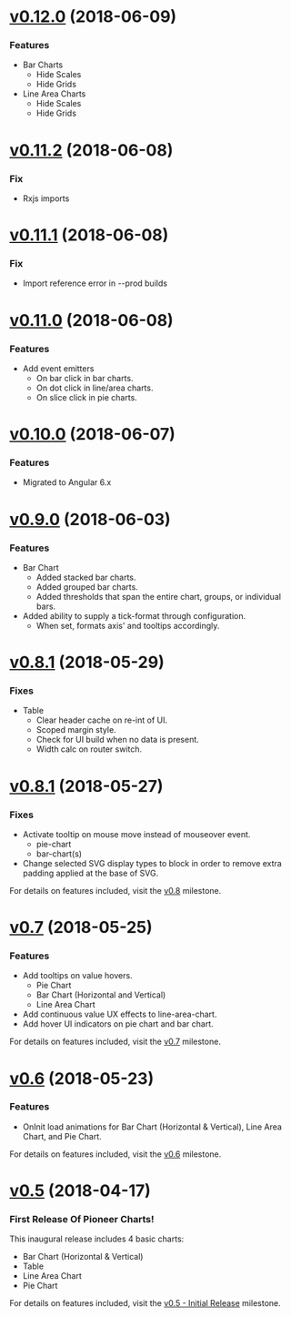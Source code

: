 <a name="0.12.0"></a>
# [v0.12.0](https://github.com/PioneerCode/pioneer-charts/releases/tag/0.12.0) (2018-06-09)

### Features

- Bar Charts
  - Hide Scales
  - Hide Grids
- Line Area Charts
  - Hide Scales
  - Hide Grids

<a name="0.11.2"></a>
# [v0.11.2](https://github.com/PioneerCode/pioneer-charts/releases/tag/0.11.2) (2018-06-08)

### Fix

- Rxjs imports


<a name="0.11.1"></a>
# [v0.11.1](https://github.com/PioneerCode/pioneer-charts/releases/tag/0.11.1) (2018-06-08)

### Fix

- Import reference error in --prod builds

<a name="0.11.0"></a>
# [v0.11.0](https://github.com/PioneerCode/pioneer-charts/releases/tag/0.11.0) (2018-06-08)

### Features

- Add event emitters
  - On bar click in bar charts.
  - On dot click in line/area charts.
  - On slice click in pie charts.

<a name="0.10.0"></a>
# [v0.10.0](https://github.com/PioneerCode/pioneer-charts/releases/tag/0.10.0) (2018-06-07)

### Features

- Migrated to Angular 6.x 

<a name="0.9.0"></a>
# [v0.9.0](https://github.com/PioneerCode/pioneer-charts/releases/tag/0.9.0) (2018-06-03)

### Features

- Bar Chart
  - Added stacked bar charts.
  - Added grouped bar charts.
  - Added thresholds that span the entire chart, groups, or individual bars.
- Added ability to supply a tick-format through configuration.
  - When set, formats axis' and tooltips accordingly. 

<a name="0.8.1"></a>
# [v0.8.1](https://github.com/PioneerCode/pioneer-charts/releases/tag/0.8.1) (2018-05-29)

### Fixes

- Table
  - Clear header cache on re-int of UI.
  - Scoped margin style.
  - Check for UI build when no data is present.
  - Width calc on router switch.

<a name="0.8.0"></a>
# [v0.8.1](https://github.com/PioneerCode/pioneer-charts/releases/tag/0.8.0) (2018-05-27)

### Fixes

- Activate tooltip on mouse move instead of mouseover event.
  - pie-chart
  - bar-chart(s)
- Change selected SVG display types to block in order to remove extra padding applied at the base of SVG.

For details on features included, visit the [v0.8](https://github.com/PioneerCode/pioneer-charts/milestone/4?closed=1) milestone.

<a name="0.7.0"></a>
# [v0.7](https://github.com/PioneerCode/pioneer-charts/releases/tag/0.7.0) (2018-05-25)

### Features

- Add tooltips on value hovers. 
  - Pie Chart
  - Bar Chart (Horizontal and Vertical)
  - Line Area Chart
- Add continuous value UX effects to line-area-chart.
- Add hover UI indicators on pie chart and bar chart.

For details on features included, visit the [v0.7](https://github.com/PioneerCode/pioneer-charts/milestone/2?closed=1) milestone.


<a name="0.6.0"></a>
# [v0.6](https://github.com/PioneerCode/pioneer-charts/releases/tag/0.6.0) (2018-05-23)

### Features

- OnInit load animations for Bar Chart (Horizontal & Vertical), Line Area Chart, and Pie Chart.

For details on features included, visit the [v0.6](https://github.com/PioneerCode/pioneer-charts/milestone/8?closed=1) milestone.


<a name="0.5.0"></a>
# [v0.5](https://github.com/PioneerCode/pioneer-charts/releases/tag/0.5.0) (2018-04-17)

### First Release Of Pioneer Charts!

This inaugural release includes 4 basic charts:

- Bar Chart (Horizontal & Vertical) 
- Table
- Line Area Chart
- Pie Chart

For details on features included, visit the [v0.5 - Initial Release](https://github.com/PioneerCode/pioneer-charts/milestone/1?closed=1) milestone.
